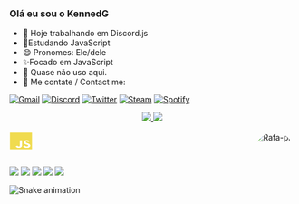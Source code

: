 ###  Olá eu sou o KennedG 


- 🔭 Hoje trabalhando em Discord.js
- 🌱Estudando JavaScript
- 😄 Pronomes: Ele/dele
- ✨Focado em JavaScript
- 🎈 Quase não uso aqui.
- 🦊 Me contate / Contact me:

[![Gmail](https://img.shields.io/badge/Gmail-D14836?style=for-the-badge&logo=gmail&logoColor=white)](guilhermekenned2006@gmail.com)
[![Discord](https://img.shields.io/badge/Discord-7289DA?style=for-the-badge&logo=discord&logoColor=white)](https://discord.gg/Vk8sEtb4n5)
[![Twitter](https://img.shields.io/badge/Twitter-1DA1F2?style=for-the-badge&logo=twitter&logoColor=white)](https://twitter.com/kennedzin1)
[![Steam](https://img.shields.io/badge/Steam-000000?style=for-the-badge&logo=steam&logoColor=white)](https://steamcommunity.com/profiles/76561198333517147/)
[![Spotify](https://img.shields.io/badge/Spotify-1ED760?&style=for-the-badge&logo=spotify&logoColor=white)](https://open.spotify.com/user/12156336211?si=8dc7b227e52149cc)
<div align="center">
  <a href="https://github.com/KennedG">
  <img height="180em" src="https://github-readme-stats.vercel.app/api?username=KennedG&show_icons=true&theme=dark&include_all_commits=true&count_private=true"/>
  <img height="180em" src="https://github-readme-stats.vercel.app/api/top-langs/?username=KennedG&layout=compact&langs_count=7&true&theme=midnight-purple"/>
</div>


<div style="display: inline_block"><br>
  <img align="center" alt="Rafa-Js" height="30" width="40" src="https://raw.githubusercontent.com/devicons/devicon/master/icons/javascript/javascript-plain.svg">
  <img align="right" alt="Rafa-pic" height="150" style="border-radius:50px;" src="https://images-ext-1.discordapp.net/external/LuWtklenL3tXy2zMexe5cSya123r7zkBNka3AflShRY/%3Fsize%3D1024/https/cdn.discordapp.com/avatars/493282797222494230/a_031fb54689f9759a00bfd8d30d6fa9f1.gif?width=300&height=300">
</div>

##
 
<div> 
  <a href="https://www.youtube.com/channel/UCPWNtkJPKdJJZi0dEDWNWMw" target="_blank"><img src="https://img.shields.io/badge/YouTube-FF0000?style=for-the-badge&logo=youtube&logoColor=white" target="_blank"></a>
  <a href="https://instagram.com/guilhermekenned_/" target="_blank"><img src="https://img.shields.io/badge/-Instagram-%23E4405F?style=for-the-badge&logo=instagram&logoColor=white" target="_blank"></a>
 	<a href="https://www.twitch.tv/kennedg" target="_blank"><img src="https://img.shields.io/badge/Twitch-9146FF?style=for-the-badge&logo=twitch&logoColor=white" target="_blank"></a>
 <a href="https://discord.gg/Vk8sEtb4n5" target="_blank"><img src="https://img.shields.io/badge/Discord-7289DA?style=for-the-badge&logo=discord&logoColor=white" target="_blank"></a> 
  <a href = "mailto:guilhermekenned2006@gmail.com"><img src="https://img.shields.io/badge/-Gmail-%23333?style=for-the-badge&logo=gmail&logoColor=white" target="_blank"></a>

 
  ![Snake animation](https://github.com/KennedG/KennedG/blob/output/github-contribution-grid-snake.svg)
</div>
